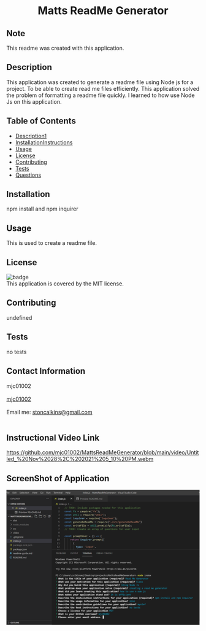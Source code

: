 
<h1 align="center">Matts ReadMe Generator</h1>
  
## Note
This readme was created with this application.  

## Description
This application was created to generate a readme file using Node js for a project. 
To be able to create read me files efficiently. 
This application solved the problem of formatting a readme file quickly.
I learned to how use Node Js on this application. 



## Table of Contents
- [Description1](#description)
- [InstallationInstructions](#installation)
- [Usage](#usage)
- [License](#license)
- [Contributing](#contributing)
- [Tests](#tests)
- [Questions](#questions)

## Installation
npm install and npm inquirer

## Usage
This is used to create a readme file. 

## License
![badge](https://img.shields.io/badge/license-MIT-brightgreen)
<br />
This application is covered by the MIT license. 

## Contributing
undefined

## Tests
no tests

## Contact Information
mjc01002<br />
<br />
[mjc01002](https://github.com/mjc01002)<br />
<br />
Email me: stoncalkins@gmail.com<br /><br />

## Instructional Video Link
https://github.com/mjc01002/MattsReadMeGenerator/blob/main/video/Untitled_%20Nov%2028%2C%202021%205_10%20PM.webm

## ScreenShot of Application
![Image of Website](https://github.com/mjc01002/MattsReadMeGenerator/blob/main/screenshot.PNG?raw=true)
